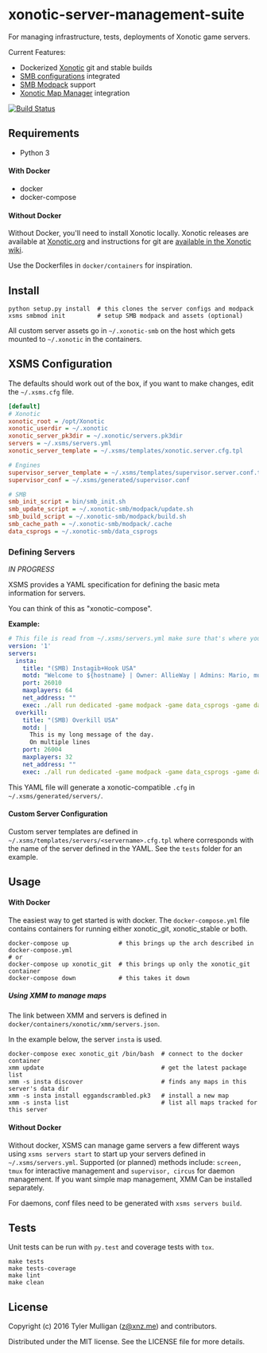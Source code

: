 # xonotic-server-management-suite

For managing infrastructure, tests, deployments of Xonotic game servers.

Current Features:

* Dockerized [Xonotic](http://xonotic.org) git and stable builds 
* [SMB configurations](https://github.com/MarioSMB/smb-servers) integrated
* [SMB Modpack](https://github.com/MarioSMB/modpack) support
* [Xonotic Map Manager](https://github.com/z/xonotic-map-manager) integration

[![Build Status](https://travis-ci.org/z/xonotic-server-management-suite.svg?branch=develop)](https://travis-ci.org/z/xonotic-server-management-suite)

## Requirements

* Python 3

#### With Docker

* docker
* docker-compose

#### Without Docker

Without Docker, you'll need to install Xonotic locally. Xonotic releases are available at [Xonotic.org](http://www.xonotic.org/download) and instructions for git are [available in the Xonotic wiki](https://gitlab.com/xonotic/xonotic/wikis/Repository_Access).

Use the Dockerfiles in `docker/containers` for inspiration.

## Install

```
python setup.py install  # this clones the server configs and modpack
xsms smbmod init         # setup SMB modpack and assets (optional)
```

All custom server assets go in `~/.xonotic-smb` on the host which gets mounted
to `~/.xonotic` in the containers.

## XSMS Configuration

The defaults should work out of the box, if you want to make changes, edit the `~/.xsms.cfg` file.

```ini
[default]
# Xonotic
xonotic_root = /opt/Xonotic
xonotic_userdir = ~/.xonotic
xonotic_server_pk3dir = ~/.xonotic/servers.pk3dir
servers = ~/.xsms/servers.yml
xonotic_server_template = ~/.xsms/templates/xonotic.server.cfg.tpl

# Engines
supervisor_server_template = ~/.xsms/templates/supervisor.server.conf.tpl
supervisor_conf = ~/.xsms/generated/supervisor.conf

# SMB
smb_init_script = bin/smb_init.sh
smb_update_script = ~/.xonotic-smb/modpack/update.sh
smb_build_script = ~/.xonotic-smb/modpack/build.sh
smb_cache_path = ~/.xonotic-smb/modpack/.cache
data_csprogs = ~/.xonotic-smb/data_csprogs
```

### Defining Servers

*IN PROGRESS*

XSMS provides a YAML specification for defining the basic meta information for servers.

You can think of this as "xonotic-compose".

**Example:**

```yaml
# This file is read from ~/.xsms/servers.yml make sure that's where you are editing it
version: '1'
servers:
  insta:
    title: "(SMB) Instagib+Hook USA"
    motd: "Welcome to ${hostname} | Owner: AllieWay | Admins: Mario, muffin, -z- | Hello from xsms"
    port: 26010
    maxplayers: 64
    net_address: ""
    exec: ./all run dedicated -game modpack -game data_csprogs -game data_insta -sessionid insta +serverconfig insta.cfg
  overkill:
    title: "(SMB) Overkill USA"
    motd: |
      This is my long message of the day.
      On multiple lines
    port: 26004
    maxplayers: 32
    net_address: ""
    exec: ./all run dedicated -game modpack -game data_csprogs -game data_overkill -sessionid overkill +serverconfig configs/info-overkill.cfg
```

This YAML file will generate a xonotic-compatible `.cfg` in `~/.xsms/generated/servers/`.

#### Custom Server Configuration

Custom server templates are defined in `~/.xsms/templates/servers/<servername>.cfg.tpl` where <servername> corresponds with the name of the server defined in the YAML. See the `tests` folder for an example.

## Usage

#### With Docker

The easiest way to get started is with docker. The `docker-compose.yml` file contains containers for running either xonotic_git, xonotic_stable or both. 

```
docker-compose up              # this brings up the arch described in docker-compose.yml
# or
docker-compose up xonotic_git  # this brings up only the xonotic_git container 
docker-compose down            # this takes it down
```

##### Using XMM to manage maps

The link between XMM and servers is defined in `docker/containers/xonotic/xmm/servers.json`.

In the example below, the server `insta` is used.

```
docker-compose exec xonotic_git /bin/bash  # connect to the docker container
xmm update                                 # get the latest package list
xmm -s insta discover                      # finds any maps in this server's data dir
xmm -s insta install eggandscrambled.pk3   # install a new map
xmm -s insta list                          # list all maps tracked for this server
```

#### Without Docker

Without docker, XSMS can manage game servers a few different ways using `xsms servers start` to start up your servers defined in `~/.xsms/servers.yml`. Supported (or planned) methods include: `screen, tmux` for interactive management and `supervisor, circus` for daemon management. If you want simple map management, XMM Can be installed separately.

For daemons, conf files need to be generated with `xsms servers build`.

## Tests

Unit tests can be run with `py.test` and coverage tests with `tox`.

```
make tests
make tests-coverage
make lint
make clean
```

## License

Copyright (c) 2016 Tyler Mulligan (z@xnz.me) and contributors.

Distributed under the MIT license. See the LICENSE file for more details.